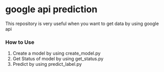 # google api prediction

This repository is very useful when you want to get data by using google api

### How to Use
1. Create a model by using create_model.py
2. Get Status of model by using get_status.py
3. Predict by using predict_label.py
